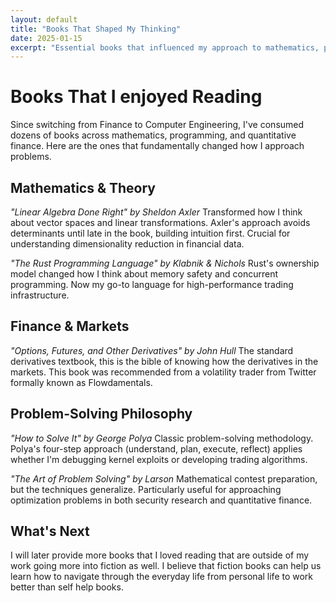 ```yaml
---
layout: default
title: "Books That Shaped My Thinking"
date: 2025-01-15
excerpt: "Essential books that influenced my approach to mathematics, programming, and finance."
---
```





# Books That I enjoyed Reading

Since switching from Finance to Computer Engineering, I've consumed dozens of books across mathematics, programming, and quantitative finance. Here are the ones that fundamentally changed how I approach problems.

## Mathematics & Theory

*"Linear Algebra Done Right" by Sheldon Axler*
Transformed how I think about vector spaces and linear transformations. Axler's approach avoids determinants until late in the book, building intuition first. Crucial for understanding dimensionality reduction in financial data.

*"The Rust Programming Language" by Klabnik & Nichols*
Rust's ownership model changed how I think about memory safety and concurrent programming. Now my go-to language for high-performance trading infrastructure.

## Finance & Markets

*"Options, Futures, and Other Derivatives" by John Hull*
The standard derivatives textbook, this is the bible of knowing how the derivatives in the markets. This book was recommended from a volatility trader from Twitter formally known as Flowdamentals.

## Problem-Solving Philosophy

*"How to Solve It" by George Polya*
Classic problem-solving methodology. Polya's four-step approach (understand, plan, execute, reflect) applies whether I'm debugging kernel exploits or developing trading algorithms.

*"The Art of Problem Solving" by Larson*
Mathematical contest preparation, but the techniques generalize. Particularly useful for approaching optimization problems in both security research and quantitative finance.

## What's Next

I will later provide more books that I loved reading that are outside of my work going more into fiction as well. I believe that fiction books can help us learn how to navigate through the everyday life from personal life to work better than self help books. 

